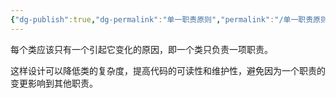 ```yaml
---
{"dg-publish":true,"dg-permalink":"单一职责原则","permalink":"/单一职责原则/"}
---
```



每个类应该只有一个引起它变化的原因，即一个类只负责一项职责。

这样设计可以降低类的复杂度，提高代码的可读性和维护性，避免因为一个职责的变更影响到其他职责。